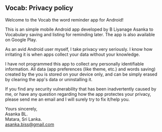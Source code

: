 ## Vocab: Privacy policy

Welcome to the Vocab the word reminder app for Android!

This is an simple mobile Android app developed by B Liyanage Asanka to Vocabulary saving and listing for reminding later. The app is also available on Google Play.

As an avid Android user myself, I take privacy very seriously.
I know how irritating it is when apps collect your data without your knowledge.

I have not programmed this app to collect any personally identifiable information. All data (app preferences (like theme, etc.) and words saving) created by the you is stored on your device only, and can be simply erased by clearing the app's data or uninstalling it.

If you find any security vulnerability that has been inadvertently caused by me, or have any question regarding how the app protectes your privacy, please send me an email and I will surely try to fix it/help you.

Yours sincerely,  
Asanka BL.  
Matara, Sri Lanka.  
asanka.biss@gmail.com
